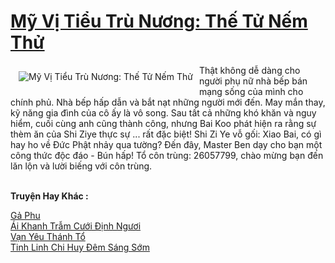 <a href="https://truyentiki.com/my-vi-tieu-tru-nuong-the-tu-nem-thu.30597/" title="Mỹ Vị Tiểu Trù Nương: Thế Tử Nếm Thử"><h1>Mỹ Vị Tiểu Trù Nương: Thế Tử Nếm Thử</h1></a><div style="display:table"><img align="right" style="float: left; padding: 10px;" src="https://truyentiki.com/a/img/str/src/30597.jpg" alt="Mỹ Vị Tiểu Trù Nương: Thế Tử Nếm Thử">Thật không dễ dàng cho người phụ nữ nhà bếp bán mạng sống của mình cho chính phủ. Nhà bếp hấp dẫn và bắt nạt những người mới đến. May mắn thay, kỹ năng gia đình của cô ấy là vô song. Sau tất cả những khó khăn và nguy hiểm, cuối cùng anh cũng thành công, nhưng Bai Koo phát hiện ra rằng sự thèm ăn của Shi Ziye thực sự ... rất đặc biệt! Shi Zi Ye vỗ gối: Xiao Bai, có gì hay ho về Đức Phật nhảy qua tường? Đến đây, Master Ben dạy cho bạn một công thức độc đáo - Bún hấp! Tổ côn trùng: 26057799, chào mừng bạn đến lăn lộn và lười biếng với côn trùng.</div><p><br><b>Truyện Hay Khác :</b></p><a href="https://truyentiki.com/ga-phu.30596/" alt="Gả Phu">Gả Phu</a><br/><a href="https://github.com/nownovels/truyenhay/tree/master/truyenhay/30590/README.md" alt="Ái Khanh Trẫm Cưới Định Ngươi">Ái Khanh Trẫm Cưới Định Ngươi</a><br/><a href="https://github.com/nownovels/top500/tree/master/truyenhay/33476/" alt="Vạn Yêu Thánh Tổ">Vạn Yêu Thánh Tổ</a><br/><a href="https://www.pinterest.com/pin/594756694531616638" alt="Tinh Linh Chi Huy Đêm Sáng Sớm">Tinh Linh Chi Huy Đêm Sáng Sớm</a><br/>